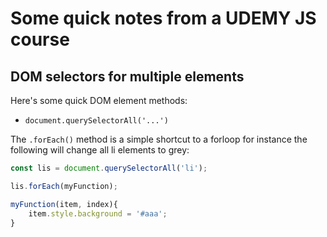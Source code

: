 # Some quick notes from a UDEMY JS course

## DOM selectors for multiple elements 
Here's some quick DOM element methods:

- `document.querySelectorAll('...')`

The `.forEach()` method is a simple shortcut to a forloop for instance the following will change all li elements to grey:

``` javascript
const lis = document.querySelectorAll('li');

lis.forEach(myFunction);

myFunction(item, index){
    item.style.background = '#aaa';
}
```


